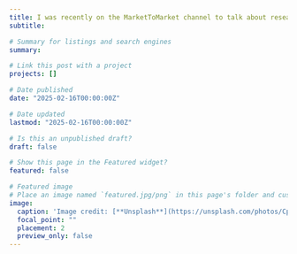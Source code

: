 ```yaml
---
title: I was recently on the MarketToMarket channel to talk about research on automated asparagus harvesters and mobile machine vision for blueberries. Check out the YouTube video at https://youtu.be/3CK_osDhd-A?si=2uBnRoDIzQISyssK
subtitle: 

# Summary for listings and search engines
summary:

# Link this post with a project
projects: []

# Date published
date: "2025-02-16T00:00:00Z"

# Date updated
lastmod: "2025-02-16T00:00:00Z"

# Is this an unpublished draft?
draft: false

# Show this page in the Featured widget?
featured: false

# Featured image
# Place an image named `featured.jpg/png` in this page's folder and customize its options here.
image:
  caption: 'Image credit: [**Unsplash**](https://unsplash.com/photos/CpkOjOcXdUY)'
  focal_point: ""
  placement: 2
  preview_only: false
---
```

